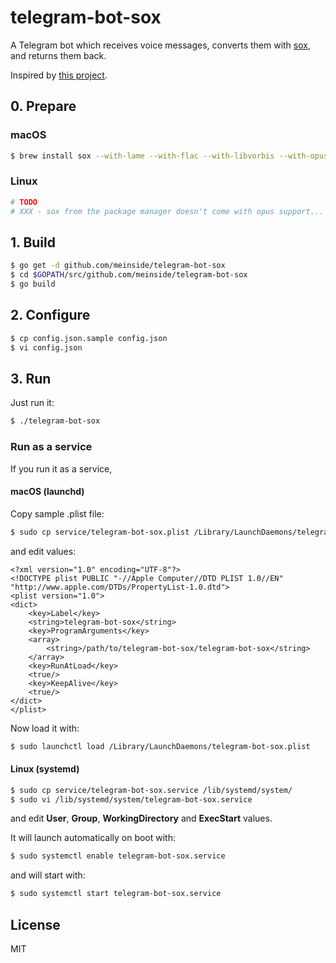 # telegram-bot-sox

A Telegram bot which receives voice messages, converts them with [sox](http://sox.sourceforge.net/), and returns them back.

Inspired by [this project](http://planet-geek.com/2015/10/29/hacks/using-a-raspberry-pi-as-a-realtime-voice-changer-for-halloween/).

## 0. Prepare

### macOS

```bash
$ brew install sox --with-lame --with-flac --with-libvorbis --with-opusfile
```

### Linux

```bash
# TODO
# XXX - sox from the package manager doesn't come with opus support...
```

## 1. Build

```bash
$ go get -d github.com/meinside/telegram-bot-sox
$ cd $GOPATH/src/github.com/meinside/telegram-bot-sox
$ go build
```

## 2. Configure

```bash
$ cp config.json.sample config.json
$ vi config.json
```

## 3. Run

Just run it:

```bash
$ ./telegram-bot-sox
```

### Run as a service

If you run it as a service,

#### macOS (launchd)

Copy sample .plist file:

```bash
$ sudo cp service/telegram-bot-sox.plist /Library/LaunchDaemons/telegram-bot-sox.plist
```

and edit values:

```
<?xml version="1.0" encoding="UTF-8"?>
<!DOCTYPE plist PUBLIC "-//Apple Computer//DTD PLIST 1.0//EN" "http://www.apple.com/DTDs/PropertyList-1.0.dtd">
<plist version="1.0">
<dict>
	<key>Label</key>
	<string>telegram-bot-sox</string>
	<key>ProgramArguments</key>
	<array>
		<string>/path/to/telegram-bot-sox/telegram-bot-sox</string>
	</array>
	<key>RunAtLoad</key>
	<true/>
	<key>KeepAlive</key>
	<true/>
</dict>
</plist>
```

Now load it with:

```bash
$ sudo launchctl load /Library/LaunchDaemons/telegram-bot-sox.plist
```

#### Linux (systemd)

```bash
$ sudo cp service/telegram-bot-sox.service /lib/systemd/system/
$ sudo vi /lib/systemd/system/telegram-bot-sox.service
```

and edit **User**, **Group**, **WorkingDirectory** and **ExecStart** values.

It will launch automatically on boot with:

```bash
$ sudo systemctl enable telegram-bot-sox.service
```

and will start with:

```bash
$ sudo systemctl start telegram-bot-sox.service
```

## License

MIT

